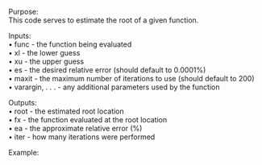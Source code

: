 Purpose: <br>
This code serves to estimate the root of a given function.<br>


Inputs:<br>
• func - the function being evaluated<br>
•  xl - the lower guess<br>
•  xu - the upper guess<br>
• es - the desired relative error (should default to 0.0001%)<br>
• maxit - the maximum number of iterations to use (should default to 200)<br>
• varargin, . . . - any additional parameters used by the function<br>


Outputs:<br>
• root - the estimated root location<br>
• fx - the function evaluated at the root location<br>
• ea - the approximate relative error (%)<br>
• iter - how many iterations were performed<br>


Example:<br>
